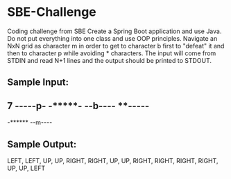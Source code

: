 # SBE-Challenge
Coding challenge from SBE
Create a Spring Boot application and use Java. Do not put everything into one
class and use OOP principles.
Navigate an NxN grid as character m in order to get to character b first to
"defeat" it and then to character p while avoiding * characters.
The input will come from STDIN and read N+1 lines and the output should be 
printed to STDOUT.

## Sample Input:
7
-----p-
-*****-
--b----
**-----
-------
-******
--m----

## Sample Output:
LEFT, LEFT, UP, UP, RIGHT, RIGHT, UP, UP, RIGHT, RIGHT, RIGHT,
RIGHT, UP, UP, LEFT

